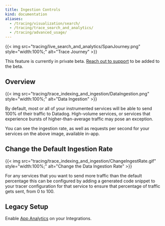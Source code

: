 ```yaml
---
title: Ingestion Controls
kind: documentation
aliases:
  - /tracing/visualization/search/
  - /tracing/trace_search_and_analytics/
  - /tracing/advanced_usage/
---
```

{{< img src="tracing/live_search_and_analytics/SpanJourney.png" style="width:100%;" alt="Trace Journey" >}}

<div class="alert alert-warning">
This feature is currently in private beta. <a href="https://docs.datadoghq.com/help/">Reach out to support</a> to be added to the beta.
</div>

## Overview

{{< img src="tracing/trace_indexing_and_ingestion/DataIngestion.png" style="width:100%;" alt="Data Ingestion" >}}

By default, most or all of your instrumented services will be able to send 100% of their traffic to Datadog.  High-volume services, or services that experience bursts of higher-than-average traffic may pose an exception.

You can see the ingestion rate, as well as requests per second for your services on the above image, available in-app.

## Change the Default Ingestion Rate

{{< img src="tracing/trace_indexing_and_ingestion/ChangeIngestRate.gif" style="width:100%;" alt="Change the Data Ingestion Rate" >}}

For any services that you want to send more traffic than the default percentage this can be configured by adding a generated code snippet to your tracer configuration for that service to ensure that percentage of traffic gets sent, from 0 to 100.

## Legacy Setup

Enable [App Analytics][1] on your Integrations.


[1]: /tracing/trace_ingestion_and_indexing/app_analytics
